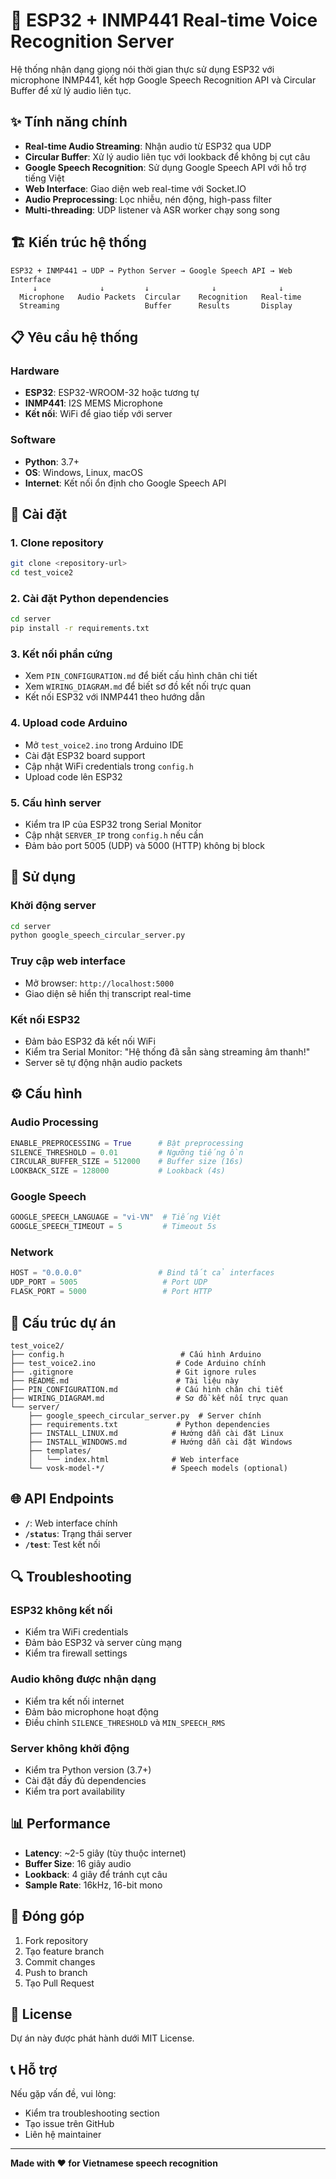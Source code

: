 # 🎤 ESP32 + INMP441 Real-time Voice Recognition Server

Hệ thống nhận dạng giọng nói thời gian thực sử dụng ESP32 với microphone INMP441, kết hợp Google Speech Recognition API và Circular Buffer để xử lý audio liên tục.

## ✨ Tính năng chính

- **Real-time Audio Streaming**: Nhận audio từ ESP32 qua UDP
- **Circular Buffer**: Xử lý audio liên tục với lookback để không bị cụt câu
- **Google Speech Recognition**: Sử dụng Google Speech API với hỗ trợ tiếng Việt
- **Web Interface**: Giao diện web real-time với Socket.IO
- **Audio Preprocessing**: Lọc nhiễu, nén động, high-pass filter
- **Multi-threading**: UDP listener và ASR worker chạy song song

## 🏗️ Kiến trúc hệ thống

```
ESP32 + INMP441 → UDP → Python Server → Google Speech API → Web Interface
     ↓              ↓         ↓              ↓              ↓
  Microphone   Audio Packets  Circular    Recognition   Real-time
  Streaming                   Buffer      Results       Display
```

## 📋 Yêu cầu hệ thống

### Hardware
- **ESP32**: ESP32-WROOM-32 hoặc tương tự
- **INMP441**: I2S MEMS Microphone
- **Kết nối**: WiFi để giao tiếp với server

### Software
- **Python**: 3.7+
- **OS**: Windows, Linux, macOS
- **Internet**: Kết nối ổn định cho Google Speech API

## 🚀 Cài đặt

### 1. Clone repository
```bash
git clone <repository-url>
cd test_voice2
```

### 2. Cài đặt Python dependencies
```bash
cd server
pip install -r requirements.txt
```

### 3. Kết nối phần cứng
- Xem `PIN_CONFIGURATION.md` để biết cấu hình chân chi tiết
- Xem `WIRING_DIAGRAM.md` để biết sơ đồ kết nối trực quan
- Kết nối ESP32 với INMP441 theo hướng dẫn

### 4. Upload code Arduino
- Mở `test_voice2.ino` trong Arduino IDE
- Cài đặt ESP32 board support
- Cập nhật WiFi credentials trong `config.h`
- Upload code lên ESP32

### 5. Cấu hình server
- Kiểm tra IP của ESP32 trong Serial Monitor
- Cập nhật `SERVER_IP` trong `config.h` nếu cần
- Đảm bảo port 5005 (UDP) và 5000 (HTTP) không bị block

## 🔧 Sử dụng

### Khởi động server
```bash
cd server
python google_speech_circular_server.py
```

### Truy cập web interface
- Mở browser: `http://localhost:5000`
- Giao diện sẽ hiển thị transcript real-time

### Kết nối ESP32
- Đảm bảo ESP32 đã kết nối WiFi
- Kiểm tra Serial Monitor: "Hệ thống đã sẵn sàng streaming âm thanh!"
- Server sẽ tự động nhận audio packets

## ⚙️ Cấu hình

### Audio Processing
```python
ENABLE_PREPROCESSING = True      # Bật preprocessing
SILENCE_THRESHOLD = 0.01         # Ngưỡng tiếng ồn
CIRCULAR_BUFFER_SIZE = 512000    # Buffer size (16s)
LOOKBACK_SIZE = 128000           # Lookback (4s)
```

### Google Speech
```python
GOOGLE_SPEECH_LANGUAGE = "vi-VN"  # Tiếng Việt
GOOGLE_SPEECH_TIMEOUT = 5         # Timeout 5s
```

### Network
```python
HOST = "0.0.0.0"                 # Bind tất cả interfaces
UDP_PORT = 5005                   # Port UDP
FLASK_PORT = 5000                 # Port HTTP
```

## 📁 Cấu trúc dự án

```
test_voice2/
├── config.h                          # Cấu hình Arduino
├── test_voice2.ino                  # Code Arduino chính
├── .gitignore                       # Git ignore rules
├── README.md                        # Tài liệu này
├── PIN_CONFIGURATION.md             # Cấu hình chân chi tiết
├── WIRING_DIAGRAM.md                # Sơ đồ kết nối trực quan
└── server/
    ├── google_speech_circular_server.py  # Server chính
    ├── requirements.txt             # Python dependencies
    ├── INSTALL_LINUX.md            # Hướng dẫn cài đặt Linux
    ├── INSTALL_WINDOWS.md          # Hướng dẫn cài đặt Windows
    ├── templates/
    │   └── index.html              # Web interface
    └── vosk-model-*/               # Speech models (optional)
```

## 🌐 API Endpoints

- **`/`**: Web interface chính
- **`/status`**: Trạng thái server
- **`/test`**: Test kết nối

## 🔍 Troubleshooting

### ESP32 không kết nối
- Kiểm tra WiFi credentials
- Đảm bảo ESP32 và server cùng mạng
- Kiểm tra firewall settings

### Audio không được nhận dạng
- Kiểm tra kết nối internet
- Đảm bảo microphone hoạt động
- Điều chỉnh `SILENCE_THRESHOLD` và `MIN_SPEECH_RMS`

### Server không khởi động
- Kiểm tra Python version (3.7+)
- Cài đặt đầy đủ dependencies
- Kiểm tra port availability

## 📊 Performance

- **Latency**: ~2-5 giây (tùy thuộc internet)
- **Buffer Size**: 16 giây audio
- **Lookback**: 4 giây để tránh cụt câu
- **Sample Rate**: 16kHz, 16-bit mono

## 🤝 Đóng góp

1. Fork repository
2. Tạo feature branch
3. Commit changes
4. Push to branch
5. Tạo Pull Request

## 📄 License

Dự án này được phát hành dưới MIT License.

## 📞 Hỗ trợ

Nếu gặp vấn đề, vui lòng:
- Kiểm tra troubleshooting section
- Tạo issue trên GitHub
- Liên hệ maintainer

---

**Made with ❤️ for Vietnamese speech recognition** 